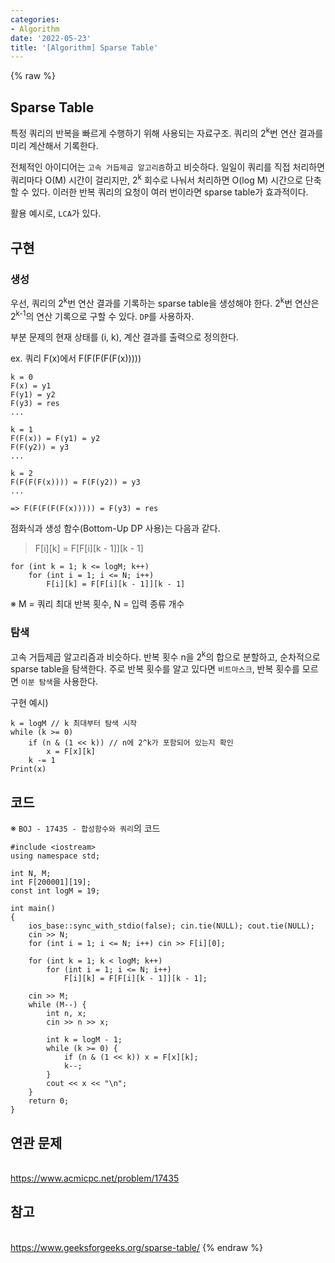 ```yaml
---
categories:
- Algorithm
date: '2022-05-23'
title: '[Algorithm] Sparse Table'
---
```


{% raw %}
## Sparse Table
특정 쿼리의 반복을 빠르게 수행하기 위해 사용되는 자료구조. 쿼리의 2<sup>k</sup>번 연산 결과를 미리 계산해서 기록한다.

전체적인 아이디어는 `고속 거듭제곱 알고리즘`하고 비슷하다. 일일이 쿼리를 직접 처리하면 쿼리마다 O(M) 시간이 걸리지만, 2<sup>k</sup> 회수로 나눠서 처리하면 O(log M) 시간으로 단축할 수 있다.  이러한 반복 쿼리의 요청이 여러 번이라면 sparse table가 효과적이다.

활용 예시로, `LCA`가 있다.

## 구현
### 생성
우선, 쿼리의 2<sup>k</sup>번 연산 결과를 기록하는 sparse table을 생성해야 한다. 2<sup>k</sup>번 연산은 2<sup>k-1</sup>의 연산 기록으로 구할 수 있다. `DP`를 사용하자.

부분 문제의 현재 상태를 (i, k), 계산 결과를 출력으로 정의한다.

ex. 쿼리 F(x)에서 F(F(F(F(F(x)))))
```
k = 0
F(x) = y1
F(y1) = y2
F(y3) = res
...

k = 1
F(F(x)) = F(y1) = y2
F(F(y2)) = y3
...

k = 2
F(F(F(F(x)))) = F(F(y2)) = y3
...

=> F(F(F(F(F(x))))) = F(y3) = res
```

점화식과 생성 함수(Bottom-Up DP 사용)는 다음과 같다.
> F[i][k] = F[F[i][k - 1]][k - 1]<br>
```
for (int k = 1; k <= logM; k++)
	for (int i = 1; i <= N; i++)
		F[i][k] = F[F[i][k - 1]][k - 1]
```
※ M = 쿼리 최대 반복 횟수, N = 입력 종류 개수 

### 탐색
고속 거듭제곱 알고리즘과 비슷하다. 반복 횟수 n을 2<sup>k</sup>의 합으로 분할하고, 순차적으로 sparse table을 탐색한다. 주로 반복 횟수를 알고 있다면 `비트마스크`, 반복 횟수를 모르면 `이분 탐색`을 사용한다.

구현 예시)
```
k = logM // k 최대부터 탐색 시작
while (k >= 0)
	if (n & (1 << k)) // n에 2^k가 포함되어 있는지 확인
		x = F[x][k]
	k -= 1
Print(x)
```

## 코드
※ `BOJ - 17435 - 합성함수와 쿼리`의 코드
```
#include <iostream>
using namespace std;

int N, M;
int F[200001][19];
const int logM = 19;

int main()
{
	ios_base::sync_with_stdio(false); cin.tie(NULL); cout.tie(NULL);
	cin >> N;
	for (int i = 1; i <= N; i++) cin >> F[i][0];

	for (int k = 1; k < logM; k++)
		for (int i = 1; i <= N; i++)
			F[i][k] = F[F[i][k - 1]][k - 1];

	cin >> M;
	while (M--) {
		int n, x;
		cin >> n >> x;

		int k = logM - 1;
		while (k >= 0) {
			if (n & (1 << k)) x = F[x][k];
			k--;
		}
		cout << x << "\n";
	}
	return 0;
}
```

## 연관 문제
<br>https://www.acmicpc.net/problem/17435

## 참고
<br>https://www.geeksforgeeks.org/sparse-table/
{% endraw %}